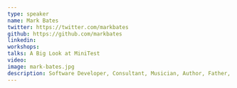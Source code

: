 ```yaml
---
type: speaker
name: Mark Bates
twitter: https://twitter.com/markbates
github: https://github.com/markbates
linkedin: 
workshops:
talks: A Big Look at MiniTest
video: 
image: mark-bates.jpg
description: Software Developer, Consultant, Musician, Author, Father, Ruby and Rails, Entrepreneur. Voice behind http://www.metacasts.tv
---
```



